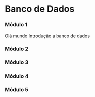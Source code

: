 # Banco de Dados

### Módulo 1
Olá mundo
Introdução a banco de dados

### Módulo 2

### Módulo 3

### Módulo 4

### Módulo 5
